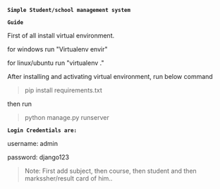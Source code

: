 **`Simple Student/school management system`**

**`Guide`**

First of all install virtual environment. 

for windows run "Virtualenv  envir"

for linux/ubuntu run "virtualenv ."

After installing and activating virtual environment, run below command

>pip install requirements.txt

then run
> python manage.py runserver


**`Login Credentials are: `**

username: admin

password: django123


> Note: First add subject, then course, then student and then markssher/result card of him..
